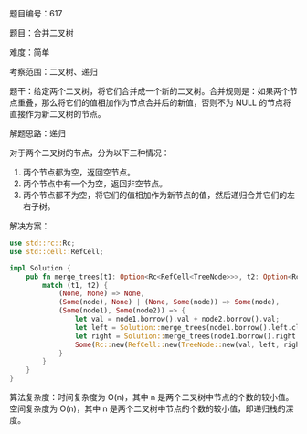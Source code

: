 题目编号：617

题目：合并二叉树

难度：简单

考察范围：二叉树、递归

题干：给定两个二叉树，将它们合并成一个新的二叉树。合并规则是：如果两个节点重叠，那么将它们的值相加作为节点合并后的新值，否则不为 NULL 的节点将直接作为新二叉树的节点。

解题思路：递归

对于两个二叉树的节点，分为以下三种情况：

1. 两个节点都为空，返回空节点。
2. 两个节点中有一个为空，返回非空节点。
3. 两个节点都不为空，将它们的值相加作为新节点的值，然后递归合并它们的左右子树。

解决方案：

```rust
use std::rc::Rc;
use std::cell::RefCell;

impl Solution {
    pub fn merge_trees(t1: Option<Rc<RefCell<TreeNode>>>, t2: Option<Rc<RefCell<TreeNode>>>) -> Option<Rc<RefCell<TreeNode>>> {
        match (t1, t2) {
            (None, None) => None,
            (Some(node), None) | (None, Some(node)) => Some(node),
            (Some(node1), Some(node2)) => {
                let val = node1.borrow().val + node2.borrow().val;
                let left = Solution::merge_trees(node1.borrow().left.clone(), node2.borrow().left.clone());
                let right = Solution::merge_trees(node1.borrow().right.clone(), node2.borrow().right.clone());
                Some(Rc::new(RefCell::new(TreeNode::new(val, left, right))))
            }
        }
    }
}
```

算法复杂度：时间复杂度为 O(n)，其中 n 是两个二叉树中节点的个数的较小值。空间复杂度为 O(n)，其中 n 是两个二叉树中节点的个数的较小值，即递归栈的深度。